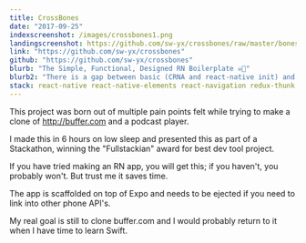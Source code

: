 ```yaml
---
title: CrossBones
date: "2017-09-25"
indexscreenshot: /images/crossbones1.png
landingscreenshot: https://github.com/sw-yx/crossbones/raw/master/bones.gif
link: "https://github.com/sw-yx/crossbones"
github: "https://github.com/sw-yx/crossbones"
blurb: "The Simple, Functional, Designed RN Boilerplate ☠️📱"
blurb2: "There is a gap between basic (CRNA and react-native init) and full-featured (Ignite-infinite red) React Native setups out there. CrossBones borrows the sensible philosophy of Fullstack's Bones and implements it in React Native."
stack: react-native react-native-elements react-navigation redux-thunk redux-persist
---
```


This project was born out of multiple pain points felt while trying to make a clone of <http://buffer.com> and a podcast player.

I made this in 6 hours on low sleep and presented this as part of a Stackathon, winning the "Fullstackian" award for best dev tool project.

If you have tried making an RN app, you will get this; if you haven't, you probably won't. But trust me it saves time.

The app is scaffolded on top of Expo and needs to be ejected if you need to link into other phone API's.

My real goal is still to clone buffer.com and I would probably return to it when I have time to learn Swift.